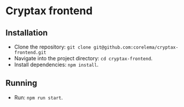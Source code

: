 # Cryptax frontend

## Installation
- Clone the repository: `git clone git@github.com:corelema/cryptax-frontend.git`
- Navigate into the project directory: `cd cryptax-frontend`.
- Install dependencies: `npm install`.

## Running
- Run: `npm run start`.
